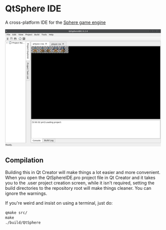 # QtSphere IDE
A cross-platform IDE for the [Sphere game engine](http://spheredev.org)

![Screenshot](screenshots/spriteset1.png)

## Compilation
Building this in Qt Creator will make things a lot easier and more convenient. When you open the QtSphereIDE.pro project file in Qt Creator and it takes you to the .user project creation screen, while it isn't required, setting the build directories to the repository root will make things cleaner. You can ignore the warnings.

If you're weird and insist on using a terminal, just do:

```
qmake src/
make
./build/QtSphere
```
